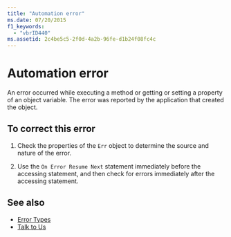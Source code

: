 ```yaml
---
title: "Automation error"
ms.date: 07/20/2015
f1_keywords: 
  - "vbrID440"
ms.assetid: 2c4be5c5-2f0d-4a2b-96fe-d1b24f08fc4c
---
```

# Automation error

An error occurred while executing a method or getting or setting a property of an object variable. The error was reported by the application that created the object.  
  
## To correct this error  
  
1. Check the properties of the `Err` object to determine the source and nature of the error.  
  
2. Use the `On Error Resume Next` statement immediately before the accessing statement, and then check for errors immediately after the accessing statement.  
  
## See also

- [Error Types](../../programming-guide/language-features/error-types.md)
- [Talk to Us](/visualstudio/ide/feedback-options)
